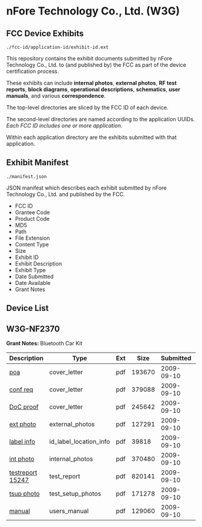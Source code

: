 # nFore Technology Co., Ltd. (W3G)
## FCC Device Exhibits

```
./fcc-id/application-id/exhibit-id.ext
```

This repository contains the exhibit documents submitted by nFore Technology Co., Ltd. to (and published by) the FCC as part of the device certification process.

These exhibits can include **internal photos**, **external photos**, **RF test reports**, **block diagrams**, **operational descriptions**, **schematics**, **user manuals**, and various **correspondence**.

The top-level directories are sliced by the FCC ID of each device.

The second-level directories are named according to the application UUIDs. *Each FCC ID includes one or more application.*

Within each application directory are the exhibits submitted with that application. 

## Exhibit Manifest

```
./manifest.json
```

JSON manifest which describes each exhibit submitted by nFore Technology Co., Ltd. and published by the FCC.

- FCC ID
- Grantee Code
- Product Code
- MD5
- Path
- File Extension
- Content Type
- Size
- Exhibit ID
- Exhibit Description
- Exhibit Type
- Date Submitted
- Date Available
- Grant Notes

## Device List
## W3G-NF2370
**Grant Notes:** Bluetooth Car Kit

| Description | Type | Ext | Size | Submitted | Available |
| ----------- | ---- | --- | ---- | --------- | --------- |
| [poa](W3G-NF2370/17ad69fdce518a4bff15af3d1cc204cc/1167451.pdf) | cover_letter | pdf | 193670 | 2009-09-10 | 2009-09-11 |
| [conf req](W3G-NF2370/17ad69fdce518a4bff15af3d1cc204cc/1167452.pdf) | cover_letter | pdf | 379088 | 2009-09-10 | 2009-09-11 |
| [DoC proof](W3G-NF2370/17ad69fdce518a4bff15af3d1cc204cc/1167453.pdf) | cover_letter | pdf | 245642 | 2009-09-10 | 2009-09-11 |
| [ext photo](W3G-NF2370/17ad69fdce518a4bff15af3d1cc204cc/1167454.pdf) | external_photos | pdf | 127291 | 2009-09-10 | 2009-09-11 |
| [label info](W3G-NF2370/17ad69fdce518a4bff15af3d1cc204cc/1167456.pdf) | id_label_location_info | pdf | 39818 | 2009-09-10 | 2009-09-11 |
| [int photo](W3G-NF2370/17ad69fdce518a4bff15af3d1cc204cc/1167455.pdf) | internal_photos | pdf | 370480 | 2009-09-10 | 2009-09-11 |
| [testreport 15247](W3G-NF2370/17ad69fdce518a4bff15af3d1cc204cc/1167457.pdf) | test_report | pdf | 820141 | 2009-09-10 | 2009-09-11 |
| [tsup photo](W3G-NF2370/17ad69fdce518a4bff15af3d1cc204cc/1167458.pdf) | test_setup_photos | pdf | 171278 | 2009-09-10 | 2009-09-11 |
| [manual](W3G-NF2370/17ad69fdce518a4bff15af3d1cc204cc/1167459.pdf) | users_manual | pdf | 129060 | 2009-09-10 | 2009-09-11 |
